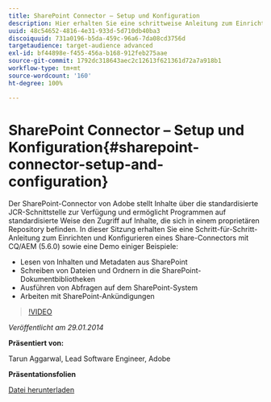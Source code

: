 ```yaml
---
title: SharePoint Connector – Setup und Konfiguration
description: Hier erhalten Sie eine schrittweise Anleitung zum Einrichten und Konfigurieren eines Share-Connectors mit CQ/AEM (5.6.0) sowie eine Demo mit einigen Beispielen. Der SharePoint-Connector von Adobe stellt Inhalte über die standardisierte JCR-Schnittstelle zur Verfügung und ermöglicht Programmen auf standardisierte Weise den Zugriff auf Inhalte, die sich in einem proprietären Repository befinden.
uuid: 48c54652-4816-4e31-933d-5d710db40ba3
discoiquuid: 731a0196-b5da-459c-96a6-7da08cd3756d
targetaudience: target-audience advanced
exl-id: bf44898e-f455-456a-b168-912feb275aae
source-git-commit: 1792dc318643aec2c12613f621361d72a7a918b1
workflow-type: tm+mt
source-wordcount: '160'
ht-degree: 100%

---
```


# SharePoint Connector – Setup und Konfiguration{#sharepoint-connector-setup-and-configuration}

Der SharePoint-Connector von Adobe stellt Inhalte über die standardisierte JCR-Schnittstelle zur Verfügung und ermöglicht Programmen auf standardisierte Weise den Zugriff auf Inhalte, die sich in einem proprietären Repository befinden. In dieser Sitzung erhalten Sie eine Schritt-für-Schritt-Anleitung zum Einrichten und Konfigurieren eines Share-Connectors mit CQ/AEM (5.6.0) sowie eine Demo einiger Beispiele:

* Lesen von Inhalten und Metadaten aus SharePoint
* Schreiben von Dateien und Ordnern in die SharePoint-Dokumentbibliotheken
* Ausführen von Abfragen auf dem SharePoint-System
* Arbeiten mit SharePoint-Ankündigungen

>[!VIDEO](https://video.tv.adobe.com/v/19525/?quality=9)

*Veröffentlicht am 29.01.2014*

**Präsentiert von:**

Tarun Aggarwal, Lead Software Engineer, Adobe

**Präsentationsfolien**

[Datei herunterladen](assets/cq-gems-sharepoint-connector.pdf)
<!--
[Get back to the Overview](https://helpx.adobe.com/experience-manager/kt/eseminars/gems/aem-index.html)
-->

